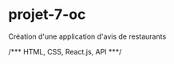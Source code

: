# projet-7-oc
Création d'une application d'avis de restaurants



/*** HTML, CSS, React.js, API ***/ 

